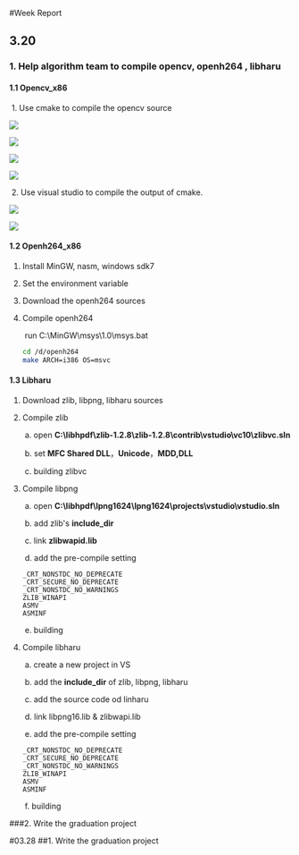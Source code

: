 #Week Report 

## 3.20

### 1. Help algorithm team to compile opencv, openh264 , libharu

#### 1.1 Opencv_x86

​	1. Use cmake to compile the opencv source

![](https://img-blog.csdn.net/20171219141958294?watermark/2/text/aHR0cDovL2Jsb2cuY3Nkbi5uZXQvd2h1X3pz/font/5a6L5L2T/fontsize/400/fill/I0JBQkFCMA==/dissolve/70/gravity/SouthEast)

![](https://img-blog.csdn.net/20171219143117497?watermark/2/text/aHR0cDovL2Jsb2cuY3Nkbi5uZXQvd2h1X3pz/font/5a6L5L2T/fontsize/400/fill/I0JBQkFCMA==/dissolve/70/gravity/SouthEast)

![](https://img-blog.csdn.net/20171219143644296?watermark/2/text/aHR0cDovL2Jsb2cuY3Nkbi5uZXQvd2h1X3pz/font/5a6L5L2T/fontsize/400/fill/I0JBQkFCMA==/dissolve/70/gravity/SouthEast)

![](https://img-blog.csdn.net/20171219144030026?watermark/2/text/aHR0cDovL2Jsb2cuY3Nkbi5uZXQvd2h1X3pz/font/5a6L5L2T/fontsize/400/fill/I0JBQkFCMA==/dissolve/70/gravity/SouthEast)

​	2. Use visual studio to compile the output of cmake.

![](https://img-blog.csdn.net/20171219150139799?watermark/2/text/aHR0cDovL2Jsb2cuY3Nkbi5uZXQvd2h1X3pz/font/5a6L5L2T/fontsize/400/fill/I0JBQkFCMA==/dissolve/70/gravity/SouthEast)

![](https://img-blog.csdn.net/20171219151312435?watermark/2/text/aHR0cDovL2Jsb2cuY3Nkbi5uZXQvd2h1X3pz/font/5a6L5L2T/fontsize/400/fill/I0JBQkFCMA==/dissolve/70/gravity/SouthEast)



#### 1.2 Openh264_x86

1. Install MinGW, nasm, windows sdk7

2. Set the environment variable

3. Download the openh264 sources

4. Compile openh264

   ​	run C:\MinGW\msys\1.0\msys.bat

   ```bash
   cd /d/openh264
   make ARCH=i386 OS=msvc
   ```



#### 1.3 Libharu

1. Download zlib, libpng, libharu sources

2. Compile zlib

   ​	a. open **C:\libhpdf\zlib-1.2.8\zlib-1.2.8\contrib\vstudio\vc10\zlibvc.sln**

   ​	b. set **MFC Shared DLL**，**Unicode**，**MDD,DLL**

   ​	c. building zlibvc

3. Compile libpng

   ​	a. open **C:\libhpdf\lpng1624\lpng1624\projects\vstudio\vstudio.sln**

   ​	b. add zlib's **include_dir**

   ​	c. link **zlibwapid.lib**

   ​	d. add the pre-compile setting

   ```
   _CRT_NONSTDC_NO_DEPRECATE
   _CRT_SECURE_NO_DEPRECATE
   _CRT_NONSTDC_NO_WARNINGS
   ZLIB_WINAPI
   ASMV
   ASMINF
   ```

   ​	e. building

4. Compile libharu

   ​	a. create a new project in VS

   ​	b. add the **include_dir**  of zlib, libpng, libharu

   ​	c. add the source code od linharu

   ​	d. link libpng16.lib & zlibwapi.lib

   ​	e. add the pre-compile setting

   ```
   _CRT_NONSTDC_NO_DEPRECATE
   _CRT_SECURE_NO_DEPRECATE
   _CRT_NONSTDC_NO_WARNINGS
   ZLIB_WINAPI
   ASMV
   ASMINF
   ```

   ​	f. building





###2. Write the graduation project


#03.28
##1. Write the graduation project
